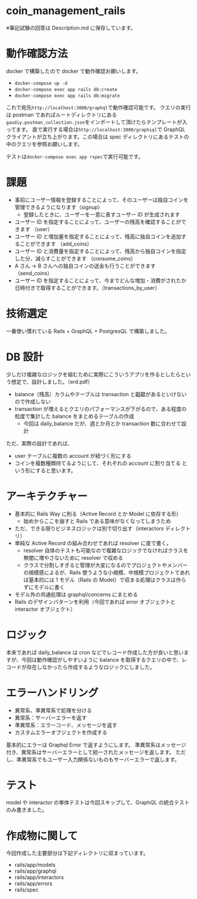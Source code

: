 # coin_management_rails

※筆記試験の回答は Description.md に保存しています。

# 動作確認方法

docker で構築したので docker で動作確認お願いします。

- `docker-compose up -d`
- `docker-compose exec app rails db:create`
- `docker-compose exec app rails db:migrate`

これで宛先`http://localhost:3000/graphql`で動作確認可能です。
クエリの実行は postman であればルートディレクトリにある`gaudiy.postman_collection.json`をインポートして頂けたらテンプレートが入ってます。
直で実行する場合は`http://localhost:3000/graphiql`で GraphQL クライアントが立ち上がります。この場合は spec ディレクトリにあるテストの中のクエリを参照お願いします。

テストは`docker-compose exec app rspec`で実行可能です。

# 課題

- 事前にユーザー情報を登録することによって、そのユーザーは独自コインを管理できるようになります（signup）
  - 登録したときに、ユーザーを一意に表すユーザー ID が生成されます
- ユーザー ID を指定することによって、ユーザーの残高を確認することができます （user）
- ユーザー ID と増加量を指定することによって、残高に独自コインを追加することができます （add_coins）
- ユーザー ID と消費量を指定することによって、残高から独自コインを指定した分、減らすことができます （consume_coins）
- A さん → B さんへの独自コインの送金も行うことができます （send_coins）
- ユーザー ID を指定することによって、今までどんな増加・消費がされたか日時付きで取得することができます。（transactions_by_user）

# 技術選定

一番使い慣れている Rails + GraphQL + PostgresQL で構築しました。

# DB 設計

少しだけ複雑なロジックを組むために実際にこういうアプリを作るとしたらという想定で、設計しました。（erd.pdf）

- balance（残高）カラムやテーブルは transaction と齟齬があるといけないので作成しない
- transaction が増えるとクエリのパフォーマンスが下がるので、ある程度の粒度で集計した balance をまとめるテーブルの作成
  - 今回は daily_balance だが、週とか月とか transaction 数に合わせて設計

ただ、実際の設計であれば、

- user テーブルに複数の account が紐づく形にする
- コインを複数種類持てるようにして、それぞれの account に割り当てる
  という形にすると思います。

# アーキテクチャー

- 基本的に Rails Way に則る（Active Record とか Model に依存する形）
  - 始めからここを崩すと Rails である意味がなくなってしまうため
- ただ、できる限りビジネスロジックは別で切り出す（interactors ディレクトリ）
- 単純な Active Record の組み合わせであれば resolver に直で書く。
  - resolver 自体のテストも可能なので複雑なロジックでなければクラスを無闇に増やさないために resolver で収める
  - クラスで分割しすぎると管理が大変になるのでプロジェクトやメンバーの規模感によるが、Rails 使うような小規模、中規模プロジェクトであれば基本的には 1 モデル（Rails の Model）で収まる処理はクラスは作らずにモデルに書く
- モデル外の共通処理は graphql/concerns にまとめる
- Rails のデザインパターンを利用（今回であれば error オブジェクトと interactor オブジェクト）

# ロジック

本来であれば daily_balance は cron などでレコード作成した方が良いと思いますが、今回は動作確認がしやすいように balance を取得するクエリの中で、レコードが存在しなかったら作成するようなロジックにしました。

# エラーハンドリング

- 異常系、準異常系で処理を分ける
- 異常系：サーバーエラーを返す
- 準異常系：エラーコード、メッセージを返す
- カスタムエラーオブジェクトを作成する

基本的にエラーは Graphql Error で返すようにします。
準異常系はメッセージ付き、異常系はサーバーエラーとして統一されたメッセージを返します。
ただし、準異常系でもユーザー入力関係ないものもサーバーエラーで返します。

# テスト

model や interactor の単体テストは今回スキップして、GraphQL の統合テストのみ書きました。

# 作成物に関して

今回作成した主要部分は下記ディレクトリに収まっています。

- rails/app/models
- rails/app/graphql
- rails/app/interactors
- rails/app/errors
- rails/spec
